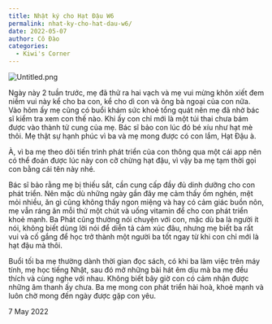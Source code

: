 ```yaml
---
title: Nhật ký cho Hạt Đậu W6
permalink: nhat-ky-cho-hat-dau-w6/
date: 2022-05-07
author: Cô Đào
categories:
  - Kiwi's Corner
---
```


![Untitled.png](/images/134208b4-640b-47c5-89ca-1dffab5a31b9/Untitled.png)

Ngày này 2 tuần trước, mẹ đã thử ra hai vạch và mẹ vui mừng khôn xiết đem niềm vui này kể cho ba con, kể cho dì con và ông bà ngoại của con nữa. Vào hôm ấy mẹ cũng có buổi khám sức khoẻ tổng quát nên mẹ đã nhờ bác sĩ kiểm tra xem con thế nào. Khi ấy con chỉ mới là một túi thai chưa bám được vào thành tử cung của mẹ. Bác sĩ bảo con lúc đó bé xíu như hạt mè thôi. Mẹ thật sự hạnh phúc vì ba và mẹ mong được có con lắm, Hạt Đậu à.

À, vì ba mẹ theo dõi tiến trình phát triển của con thông qua một cái app nên có thể đoán được lúc này con cỡ chừng hạt đậu, vì vậy ba mẹ tạm thời gọi con bằng cái tên này nhé.

Bác sĩ bảo rằng mẹ bị thiếu sắt, cần cung cấp đầy đủ dinh dưỡng cho con phát triển. Nên mặc dù những ngày gần đây mẹ cảm thấy ốm nghén, mệt mỏi nhiều, ăn gì cũng không thấy ngon miệng và hay có cảm giác buồn nôn, mẹ vẫn ráng ăn mỗi thứ một chút và uống vitamin để cho con phát triển khoẻ mạnh. Ba Phát cũng thường nói chuyện với con, mặc dù ba là người ít nói, không biết dùng lời nói để diễn tả cảm xúc đâu, nhưng mẹ biết ba rất vui và cố gắng để học trở thành một người ba tốt ngay từ khi con chỉ mới là hạt đậu mà thôi.

Buổi tối ba mẹ thường dành thời gian đọc sách, có khi ba làm việc trên máy tính, mẹ học tiếng Nhật, sau đó mở những bài hát êm dịu mà ba mẹ đều thích và cùng nghe với nhau. Không biết bây giờ con có cảm nhận được những âm thanh ấy chưa. Ba mẹ mong con phát triển hài hoà, khoẻ mạnh và luôn chờ mong đến ngày được gặp con yêu.

7 May 2022
